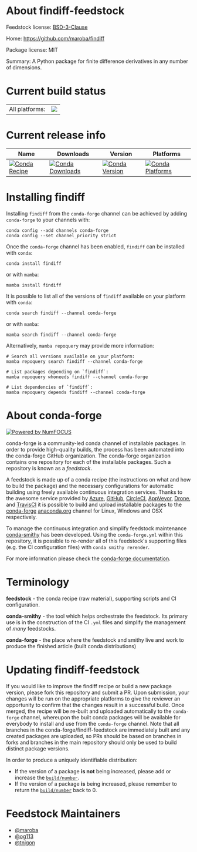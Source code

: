 About findiff-feedstock
=======================

Feedstock license: [BSD-3-Clause](https://github.com/conda-forge/findiff-feedstock/blob/main/LICENSE.txt)

Home: https://github.com/maroba/findiff

Package license: MIT

Summary: A Python package for finite difference derivatives in any number of dimensions.

Current build status
====================


<table><tr><td>All platforms:</td>
    <td>
      <a href="https://dev.azure.com/conda-forge/feedstock-builds/_build/latest?definitionId=12526&branchName=main">
        <img src="https://dev.azure.com/conda-forge/feedstock-builds/_apis/build/status/findiff-feedstock?branchName=main">
      </a>
    </td>
  </tr>
</table>

Current release info
====================

| Name | Downloads | Version | Platforms |
| --- | --- | --- | --- |
| [![Conda Recipe](https://img.shields.io/badge/recipe-findiff-green.svg)](https://anaconda.org/conda-forge/findiff) | [![Conda Downloads](https://img.shields.io/conda/dn/conda-forge/findiff.svg)](https://anaconda.org/conda-forge/findiff) | [![Conda Version](https://img.shields.io/conda/vn/conda-forge/findiff.svg)](https://anaconda.org/conda-forge/findiff) | [![Conda Platforms](https://img.shields.io/conda/pn/conda-forge/findiff.svg)](https://anaconda.org/conda-forge/findiff) |

Installing findiff
==================

Installing `findiff` from the `conda-forge` channel can be achieved by adding `conda-forge` to your channels with:

```
conda config --add channels conda-forge
conda config --set channel_priority strict
```

Once the `conda-forge` channel has been enabled, `findiff` can be installed with `conda`:

```
conda install findiff
```

or with `mamba`:

```
mamba install findiff
```

It is possible to list all of the versions of `findiff` available on your platform with `conda`:

```
conda search findiff --channel conda-forge
```

or with `mamba`:

```
mamba search findiff --channel conda-forge
```

Alternatively, `mamba repoquery` may provide more information:

```
# Search all versions available on your platform:
mamba repoquery search findiff --channel conda-forge

# List packages depending on `findiff`:
mamba repoquery whoneeds findiff --channel conda-forge

# List dependencies of `findiff`:
mamba repoquery depends findiff --channel conda-forge
```


About conda-forge
=================

[![Powered by
NumFOCUS](https://img.shields.io/badge/powered%20by-NumFOCUS-orange.svg?style=flat&colorA=E1523D&colorB=007D8A)](https://numfocus.org)

conda-forge is a community-led conda channel of installable packages.
In order to provide high-quality builds, the process has been automated into the
conda-forge GitHub organization. The conda-forge organization contains one repository
for each of the installable packages. Such a repository is known as a *feedstock*.

A feedstock is made up of a conda recipe (the instructions on what and how to build
the package) and the necessary configurations for automatic building using freely
available continuous integration services. Thanks to the awesome service provided by
[Azure](https://azure.microsoft.com/en-us/services/devops/), [GitHub](https://github.com/),
[CircleCI](https://circleci.com/), [AppVeyor](https://www.appveyor.com/),
[Drone](https://cloud.drone.io/welcome), and [TravisCI](https://travis-ci.com/)
it is possible to build and upload installable packages to the
[conda-forge](https://anaconda.org/conda-forge) [anaconda.org](https://anaconda.org/)
channel for Linux, Windows and OSX respectively.

To manage the continuous integration and simplify feedstock maintenance
[conda-smithy](https://github.com/conda-forge/conda-smithy) has been developed.
Using the ``conda-forge.yml`` within this repository, it is possible to re-render all of
this feedstock's supporting files (e.g. the CI configuration files) with ``conda smithy rerender``.

For more information please check the [conda-forge documentation](https://conda-forge.org/docs/).

Terminology
===========

**feedstock** - the conda recipe (raw material), supporting scripts and CI configuration.

**conda-smithy** - the tool which helps orchestrate the feedstock.
                   Its primary use is in the construction of the CI ``.yml`` files
                   and simplify the management of *many* feedstocks.

**conda-forge** - the place where the feedstock and smithy live and work to
                  produce the finished article (built conda distributions)


Updating findiff-feedstock
==========================

If you would like to improve the findiff recipe or build a new
package version, please fork this repository and submit a PR. Upon submission,
your changes will be run on the appropriate platforms to give the reviewer an
opportunity to confirm that the changes result in a successful build. Once
merged, the recipe will be re-built and uploaded automatically to the
`conda-forge` channel, whereupon the built conda packages will be available for
everybody to install and use from the `conda-forge` channel.
Note that all branches in the conda-forge/findiff-feedstock are
immediately built and any created packages are uploaded, so PRs should be based
on branches in forks and branches in the main repository should only be used to
build distinct package versions.

In order to produce a uniquely identifiable distribution:
 * If the version of a package **is not** being increased, please add or increase
   the [``build/number``](https://docs.conda.io/projects/conda-build/en/latest/resources/define-metadata.html#build-number-and-string).
 * If the version of a package **is** being increased, please remember to return
   the [``build/number``](https://docs.conda.io/projects/conda-build/en/latest/resources/define-metadata.html#build-number-and-string)
   back to 0.

Feedstock Maintainers
=====================

* [@maroba](https://github.com/maroba/)
* [@og113](https://github.com/og113/)
* [@tnigon](https://github.com/tnigon/)

